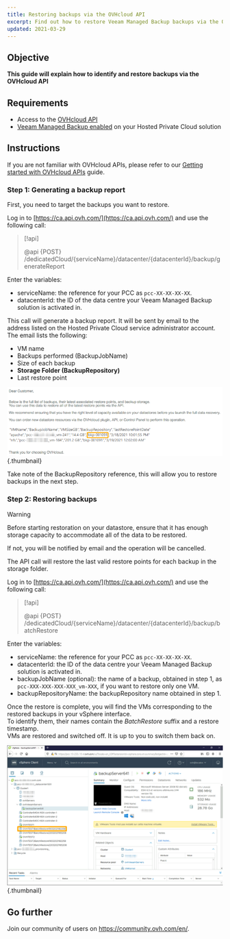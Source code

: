 ```yaml
---
title: Restoring backups via the OVHcloud API
excerpt: Find out how to restore Veeam Managed Backup backups via the OVHcloud API
updated: 2021-03-29
---
```


## Objective

**This guide will explain how to identify and restore backups via the OVHcloud API**

## Requirements

- Access to the [OVHcloud API](https://ca.api.ovh.com/)
- [Veeam Managed Backup enabled](/pages/bare_metal_cloud/managed_bare_metal/veeam_backup_as_a_service) on your Hosted Private Cloud solution

## Instructions

If you are not familiar with OVHcloud APIs, please refer to our [Getting started with OVHcloud APIs](/pages/manage_and_operate/api/first-steps) guide.

### Step 1: Generating a backup report

First, you need to target the backups you want to restore.

Log in to [https://ca.api.ovh.com/](https://ca.api.ovh.com/) and use the following call:

> [!api]
>
> @api {POST} /dedicatedCloud/{serviceName}/datacenter/{datacenterId}/backup/generateReport

Enter the variables:

- serviceName: the reference for your PCC as `pcc-XX-XX-XX-XX`.
- datacenterId: the ID of the data centre your Veeam Managed Backup solution is activated in.

This call will generate a backup report. It will be sent by email to the address listed on the Hosted Private Cloud service administrator account.
<br>The email lists the following:

- VM name
- Backups performed (BackupJobName)
- Size of each backup
- **Storage Folder (BackupRepository)**
- Last restore point

![email](images/backup-report-email2.png){.thumbnail}

Take note of the BackupRepository reference, this will allow you to restore backups in the next step.

### Step 2: Restoring backups

> [!warning]
>
> Before starting restoration on your datastore, ensure that it has enough storage capacity to accommodate all of the data to be restored.
>
> If not, you will be notified by email and the operation will be cancelled.

The API call will restore the last valid restore points for each backup in the storage folder.

Log in to [https://ca.api.ovh.com/](https://ca.api.ovh.com/) and use the following call:

> [!api]
>
> @api {POST} /dedicatedCloud/{serviceName}/datacenter/{datacenterId}/backup/batchRestore
>

Enter the variables:

- serviceName: the reference for your PCC as `pcc-XX-XX-XX-XX`.
- datacenterId: the ID of the data centre your Veeam Managed Backup solution is activated in.
- backupJobName (optional): the name of a backup, obtained in step 1, as `pcc-XXX-XXX-XXX-XXX_vm-XXX`, if you want to restore only one VM.
- backupRepositoryName: the backupRepository name obtained in step 1.

Once the restore is complete, you will find the VMs corresponding to the restored backups in your vSphere interface.
<br>To identify them, their names contain the *BatchRestore* suffix and a restore timestamp.
<br>VMs are restored and switched off. It is up to you to switch them back on.

![vSphere](images/vcenter2.png){.thumbnail}

## Go further

Join our community of users on <https://community.ovh.com/en/>.
